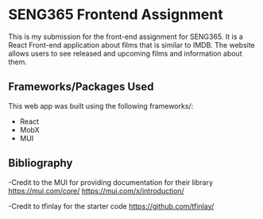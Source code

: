 # SENG365 Frontend Assignment

This is my submission for the front-end assignment for SENG365. It is a React Front-end application about films that is similar to IMDB.
The website allows users to see released and upcoming films and information about them. 


## Frameworks/Packages Used

This web app was built using the following frameworks/:
- React
- MobX
- MUI


## Bibliography

-Credit to the MUI for providing documentation for their library  
https://mui.com/core/ https://mui.com/x/introduction/

-Credit to tfinlay for the starter code
https://github.com/tfinlay/
